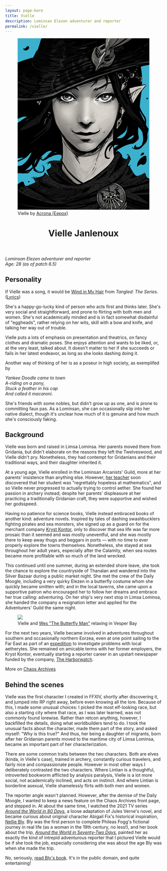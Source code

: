 ```yaml
---
layout: page-bare
title: Vielle
description: Lominsan Elezen adventurer and reporter
permalink: /vielle/
---
```


<figure class="character-portrait">
<img src="/assets/portraits/vielle.jpg" /><figcaption>Vielle by <a href="https://twitter.com/eepoxdraws">Acrona (Eepox)</a></figcaption></figure>
<header class="post-header">
<h1 class="post-title">Vielle Janlenoux</h1>
</header>

*Lominsan Elezen adventurer and reporter*<br />
*Age: 28 (as of patch 6.5)*


## Personality

If Vielle was a song, it would be [Wind in My Hair](https://www.youtube.com/watch?v=_WmS477MV4k) from *Tangled: The Series*. ([Lyrics](https://www.azlyrics.com/lyrics/mandymoore/windinmyhair.html))

She's a happy-go-lucky kind of person who acts first and thinks later. She's very social and straightforward, and prone to flirting with both men and women. She's not academically minded and is in fact somewhat disdainful of "eggheads", rather relying on her wits, skill with a bow and knife, and talking her way out of trouble.

Vielle puts a lots of emphasis on presentation and theatrics, on fancy clothes and dramatic poses. She enjoys attention and wants to be liked, or, at the very least, talked about. It doesn't matter to her if she succeeds or fails in her latest endeavor, as long as she looks dashing doing it.

Another way of thinking of her is as a poseur in high society, as exemplifed by

*Yankee Doodle came to town<br />
A-riding on a pony,<br />
Stuck a feather in his cap<br />
And called it macaroni.*

She's friends with some nobles, but didn't grow up as one, and is prone to committing faux pas. As a Lominsan, she can occasionally slip into her native dialect, though it's unclear how much of it is genuine and how much she's consciously faking.


## Background

Vielle was born and raised in Limsa Lominsa. Her parents moved there from Gridania, but didn't elaborate on the reasons they left the Twelveswood, and Vielle didn't pry. Nonetheless, they had contempt for Gridanians and their traditional ways, and their daughter inherited it.

At a young age, Vielle enrolled in the Lominsan Arcanists' Guild, more at her parents' insistence than anything else. However, <a href="https://chaosarchives.org/link/Astree_Givrevent">her teacher</a> soon discovered that her student was "regrettably hopeless at mathematics", and so Vielle never progressed to actually trying to control aether. She found her passion in archery instead; despite her parents' displeasure at her practicing a traditionally Gridanian craft, they were supportive and wished her godsspeed.

Having no patience for science books, Vielle instead embraced books of another kind: adventure novels. Inspired by tales of dashing swashbucklers fighting pirates and sea monsters, she signed up as a guard on for the merchant company [Kryst Kontor](https://kryst.company/), only to discover that sea life was far more prosaic than it seemed and was mostly uneventful, and she was mostly there to keep away thugs and beggars in ports — with no time to ever properly explore the towns themselves. Nonetheless, she stayed at sea throughout her adult years, especially after the Calamity, when sea routes became more profitable with so much of the land wrecked.

This continued until one summer, during an extended shore leave, she took the chance to explore the countryside of Thanalan and wandered into the Silver Bazaar during a public market night. She met the crew of the Daily Moogle, including a very quirky Elezen in a butterfly costume whom she quickly became smitten with; and in the local taverns, she came upon a supportive patron who encouraged her to follow her dreams and embrace her true calling: adventuring. On her ship's very next stop in Limsa Lominsa, she handed the company a resignation letter and applied for the Adventurers' Guild the same night.

<figure class="character-art">
<img src="https://files.chaosarchives.org/1/7fd33d6f1d224a9971d65a52bfbcce824886ff95ba459d528e487520/vielle_and_wes.jpg"><figcaption>Vielle and <a href="https://chaosarchives.org/link/Wesliaux_Belletont">Wes "The Butterfly Man"</a> relaxing in Vesper Bay</figcaption>
</figure>

For the next two years, Vielle became involved in adventures throughout southern and occasionally northern Eorzea, even at one point sailing to the Far East as part of an [expedition](https://theharborwatch.org/2022/05/09/the-far-east-awaits) to investigate problems with local aetherytes. She remained on amicable terms with her former employers, the Kryst Kontor, eventually starting a reporter career in an upstart newspaper funded by the company, [The Harborwatch](https://theharborwatch.org/).

<p class="afternote">More on <a href="https://chaosarchives.org/Omega/Vielle_Janlenoux">Chaos Archives</a></p>


## Behind the scenes

Vielle was the first character I created in FFXIV, shortly after discovering it, and jumped into RP right away, before even knowing all the lore. Because of this, I made some unusual choices: I picked the most elf-looking race, but also a starting city where that race, as I was later learned, was not commonly found lorewise. Rather than retcon anything, however, I backfilled the details, doing what worldbuilders tend to do. I took the unusual facts about the character, made them part of the story, and asked myself: "Why is this true?" And thus, her being a daughter of migrants, born after her Gridanian parents moved to the maritime city of Limsa Lominsa, became an important part of her characterization.

There are some common traits between the two characters. Both are elves (kinda, in Vielle's case), trained in archery, constantly curious travelers, and fairly nice and compassionate people. However in most other ways I deliberately contrasted the two characters. Where Lintian is a thoughtful, introverted bookworm afflicted by analysis paralysis, Vielle is a lot more social, not academically inclined, and acts on instinct. And where Lintian is borderline asexual, Vielle shamelessly flirts with both men and women.

The reporter angle wasn't planned. However, after the demise of the Daily Moogle, I wanted to keep a news feature on the Chaos Archives front page, and stepped in. At about the same time, I watched the 2021 TV series *[Around the World in 80 Days](https://en.wikipedia.org/wiki/Around_the_World_in_80_Days_(2021_TV_series))*, a loose adaptation of Jules Verne's novel, and became curious about original character Abigail Fix's historical inspiration, [Nellie Bly](https://en.wikipedia.org/wiki/Nellie_Bly). Bly was the first person to complete Phileas Fogg's fictional journey in real life (as a woman in the 19th century, no less!), and her book about the trip, *[Around the World in Seventy-Two Days](https://en.wikipedia.org/wiki/Around_the_World_in_Seventy-Two_Days)*, painted her as exactly the kind of intrepid adventurous reporter that I pictured Vielle would be if she took the job, especially considering she was about the age Bly was when she made the trip.

No, seriously, [read Bly's book](http://digital.library.upenn.edu/women/bly/world/world.html). It's in the public domain, and quite entertaining!
